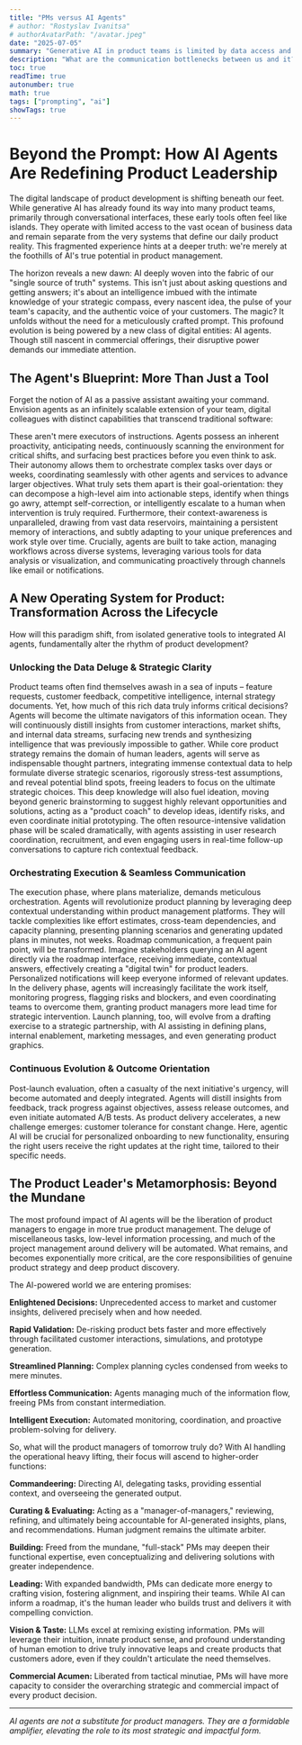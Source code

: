 ```yaml
---
title: "PMs versus AI Agents"
# author: "Rostyslav Ivanitsa"
# authorAvatarPath: "/avatar.jpeg"
date: "2025-07-05"
summary: "Generative AI in product teams is limited by data access and isolation. The next wave is AI agents deeply integrated into core systems, acting as proactive, autonomous, goal-oriented, context-aware, and action-oriented digital teammates. This will transform product management by automating mundane tasks, freeing PMs to focus on true strategy, discovery, and leadership, amplifying their impact."
description: "What are the communication bottlenecks between us and it?"
toc: true
readTime: true
autonumber: true
math: true
tags: ["prompting", "ai"]
showTags: true
---
```


# Beyond the Prompt: How AI Agents Are Redefining Product Leadership

The digital landscape of product development is shifting beneath our feet. While generative AI has already found its way into many product teams, primarily through conversational interfaces, these early tools often feel like islands. They operate with limited access to the vast ocean of business data and remain separate from the very systems that define our daily product reality. This fragmented experience hints at a deeper truth: we're merely at the foothills of AI's true potential in product management.

The horizon reveals a new dawn: AI deeply woven into the fabric of our "single source of truth" systems. This isn't just about asking questions and getting answers; it's about an intelligence imbued with the intimate knowledge of your strategic compass, every nascent idea, the pulse of your team's capacity, and the authentic voice of your customers. The magic? It unfolds without the need for a meticulously crafted prompt. This profound evolution is being powered by a new class of digital entities: AI agents. Though still nascent in commercial offerings, their disruptive power demands our immediate attention.

## The Agent's Blueprint: More Than Just a Tool

Forget the notion of AI as a passive assistant awaiting your command. Envision agents as an infinitely scalable extension of your team, digital colleagues with distinct capabilities that transcend traditional software:

These aren't mere executors of instructions. Agents possess an inherent proactivity, anticipating needs, continuously scanning the environment for critical shifts, and surfacing best practices before you even think to ask. Their autonomy allows them to orchestrate complex tasks over days or weeks, coordinating seamlessly with other agents and services to advance larger objectives. What truly sets them apart is their goal-orientation: they can decompose a high-level aim into actionable steps, identify when things go awry, attempt self-correction, or intelligently escalate to a human when intervention is truly required. Furthermore, their context-awareness is unparalleled, drawing from vast data reservoirs, maintaining a persistent memory of interactions, and subtly adapting to your unique preferences and work style over time. Crucially, agents are built to take action, managing workflows across diverse systems, leveraging various tools for data analysis or visualization, and communicating proactively through channels like email or notifications.

## A New Operating System for Product: Transformation Across the Lifecycle

How will this paradigm shift, from isolated generative tools to integrated AI agents, fundamentally alter the rhythm of product development?

### Unlocking the Data Deluge & Strategic Clarity

Product teams often find themselves awash in a sea of inputs – feature requests, customer feedback, competitive intelligence, internal strategy documents. Yet, how much of this rich data truly informs critical decisions? Agents will become the ultimate navigators of this information ocean. They will continuously distill insights from customer interactions, market shifts, and internal data streams, surfacing new trends and synthesizing intelligence that was previously impossible to gather. While core product strategy remains the domain of human leaders, agents will serve as indispensable thought partners, integrating immense contextual data to help formulate diverse strategic scenarios, rigorously stress-test assumptions, and reveal potential blind spots, freeing leaders to focus on the ultimate strategic choices. This deep knowledge will also fuel ideation, moving beyond generic brainstorming to suggest highly relevant opportunities and solutions, acting as a "product coach" to develop ideas, identify risks, and even coordinate initial prototyping. The often resource-intensive validation phase will be scaled dramatically, with agents assisting in user research coordination, recruitment, and even engaging users in real-time follow-up conversations to capture rich contextual feedback.

### Orchestrating Execution & Seamless Communication

The execution phase, where plans materialize, demands meticulous orchestration. Agents will revolutionize product planning by leveraging deep contextual understanding within product management platforms. They will tackle complexities like effort estimates, cross-team dependencies, and capacity planning, presenting planning scenarios and generating updated plans in minutes, not weeks. Roadmap communication, a frequent pain point, will be transformed. Imagine stakeholders querying an AI agent directly via the roadmap interface, receiving immediate, contextual answers, effectively creating a "digital twin" for product leaders. Personalized notifications will keep everyone informed of relevant updates. In the delivery phase, agents will increasingly facilitate the work itself, monitoring progress, flagging risks and blockers, and even coordinating teams to overcome them, granting product managers more lead time for strategic intervention. Launch planning, too, will evolve from a drafting exercise to a strategic partnership, with AI assisting in defining plans, internal enablement, marketing messages, and even generating product graphics.

### Continuous Evolution & Outcome Orientation

Post-launch evaluation, often a casualty of the next initiative's urgency, will become automated and deeply integrated. Agents will distill insights from feedback, track progress against objectives, assess release outcomes, and even initiate automated A/B tests. As product delivery accelerates, a new challenge emerges: customer tolerance for constant change. Here, agentic AI will be crucial for personalized onboarding to new functionality, ensuring the right users receive the right updates at the right time, tailored to their specific needs.

## The Product Leader's Metamorphosis: Beyond the Mundane

The most profound impact of AI agents will be the liberation of product managers to engage in more true product management. The deluge of miscellaneous tasks, low-level information processing, and much of the project management around delivery will be automated. What remains, and becomes exponentially more critical, are the core responsibilities of genuine product strategy and deep product discovery.

The AI-powered world we are entering promises:

**Enlightened Decisions:** Unprecedented access to market and customer insights, delivered precisely when and how needed.

**Rapid Validation:** De-risking product bets faster and more effectively through facilitated customer interactions, simulations, and prototype generation.

**Streamlined Planning:** Complex planning cycles condensed from weeks to mere minutes.

**Effortless Communication:** Agents managing much of the information flow, freeing PMs from constant intermediation.

**Intelligent Execution:** Automated monitoring, coordination, and proactive problem-solving for delivery.

So, what will the product managers of tomorrow truly do? With AI handling the operational heavy lifting, their focus will ascend to higher-order functions:

**Commandeering:** Directing AI, delegating tasks, providing essential context, and overseeing the generated output.

**Curating & Evaluating:** Acting as a "manager-of-managers," reviewing, refining, and ultimately being accountable for AI-generated insights, plans, and recommendations. Human judgment remains the ultimate arbiter.

**Building:** Freed from the mundane, "full-stack" PMs may deepen their functional expertise, even conceptualizing and delivering solutions with greater independence.

**Leading:** With expanded bandwidth, PMs can dedicate more energy to crafting vision, fostering alignment, and inspiring their teams. While AI can inform a roadmap, it's the human leader who builds trust and delivers it with compelling conviction.

**Vision & Taste:** LLMs excel at remixing existing information. PMs will leverage their intuition, innate product sense, and profound understanding of human emotion to drive truly innovative leaps and create products that customers adore, even if they couldn't articulate the need themselves.

**Commercial Acumen:** Liberated from tactical minutiae, PMs will have more capacity to consider the overarching strategic and commercial impact of every product decision.

---

*AI agents are not a substitute for product managers. They are a formidable amplifier, elevating the role to its most strategic and impactful form.*
